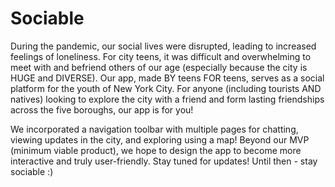 # Sociable

During the pandemic, our social lives were disrupted, leading to increased feelings of loneliness. For city teens, it was difficult and overwhelming to meet with and befriend others of our age (especially because the city is HUGE and DIVERSE). Our app, made BY teens FOR teens, serves as a social platform for the youth of New York City. For anyone (including tourists AND natives) looking to explore the city with a friend and form lasting friendships across the five boroughs, our app is for you! 

We incorporated a navigation toolbar with multiple pages for chatting, viewing updates in the city, and exploring using a map! Beyond our MVP (minimum viable product), we hope to design the app to become more interactive and truly user-friendly. Stay tuned for updates! Until then - stay sociable :)
